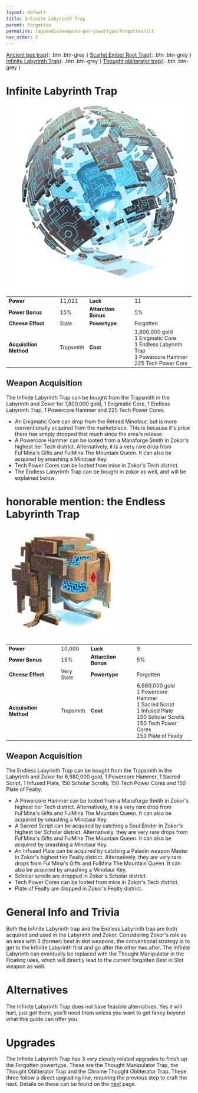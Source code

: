 ```yaml
---
layout: default
title: Infinite Labyrinth Trap
parent: Forgotten
permalink: /appendix/weapons-per-powertype/forgotten/ilt
nav_order: 3
---
```

<span class="fs-1">[Ancient box trap](/appendix/weapons-per-powertype/forgotten/abt){: .btn .btn-grey } </span><span class="fs-1">[Scarlet Ember Root Trap](/appendix/weapons-per-powertype/forgotten/sert){: .btn .btn-grey } </span> <span class="fs-1">[Infinite Labyrinth Trap](/appendix/weapons-per-powertype/forgotten/ilt){: .btn .btn-grey } </span><span class="fs-1">[Thought obliterator trap](/appendix/weapons-per-powertype/forgotten/tot){: .btn .btn-grey }</span>

# Infinite Labyrinth Trap
<img src="/assets/images/ilt.png" alt="Infinite Labyrinth Trap" width="600">

|||||
|---|---|---|---|
| __Power__ 	| 11,011 	| __Luck__ 	| 11 	|
| __Power Bonus__ 	| 15% 	|__Attarction Bonus__ 	| 5% 	|
| __Cheese Effect__ 	| Stale 	| __Powertype__ 	| Forgotten 	|
| __Acquisition Method__ 	| Trapsmith 	| __Cost__ 	| 1,800,000 gold<br> 1 Enigmatic Core <br> 1 Endless Labyrinth Trap <br> 1 Powercore Hammer <br> 225 Tech Power Core|

## Weapon Acquisition
The Infinite Labyrinth Trap can be bought from the Trapsmith in the Labyrinth and Zokor for 1,800,000 gold, 1 Enigmatic Core, 1 Endless Labyrinth Trap, 1 Powercore Hammer and 225 Tech Power Cores.
- An Enigmatic Core can drop from the Retired Minotaur, but is more conventionally acquired from the marketplace. This is because it's price there has simply dropped that much since the area's release.
- A Powercore Hammer can be looted from a Manaforge Smith in Zokor's highest tier Tech district. Alternatively, it is a very rare drop from Ful'Mina's Gifts and FulMina The Mountain Queen. It can also be acquired by smashing a Minotaur Key.
- Tech Power Cores can be looted from mice in Zokor's Tech district.
- The Endless Labyrinth Trap can be bought in zokor as well, and will be explained below.

# honorable mention: the Endless Labyrinth Trap
<img src="/assets/images/elt.png" alt="Endless Labyrinth Trap" width="300">

|||||
|---|---|---|---|
| __Power__ 	| 10,000 	| __Luck__ 	| 9	|
| __Power Bonus__ 	| 15% 	|__Attarction Bonus__ 	| 5% 	|
| __Cheese Effect__ 	| Very Stale 	| __Powertype__ 	| Forgotten 	|
| __Acquisition Method__ 	| Trapsmith 	| __Cost__ 	| 6,980,000 gold <br> 1 Powercore Hammer <br> 1 Sacred Script <br> 1 Infused Plate <br> 150 Scholar Scrolls <br> 150 Tech Power Cores <br> 150 Plate of Fealty|

## Weapon Acquisition
The Endless Labyrinth Trap can be bought from the Trapsmith in the Labyrinth and Zokor for 6,980,000 gold, 1 Powercore Hammer, 1 Sacred Script, 1 Infused Plate, 150 Scholar Scrolls, 150 Tech Power Cores and 150 Plate of Fealty.
- A Powercore Hammer can be looted from a Manaforge Smith in Zokor's highest tier Tech district. Alternatively, it is a very rare drop from Ful'Mina's Gifts and FulMina The Mountain Queen. It can also be acquired by smashing a Minotaur Key.
- A Sacred Script can be acquired by catching a Soul Binder in Zokor's highest tier Scholar district. Alternatively, they are very rare drops from Ful'Mina's Gifts and FulMina The Mountain Queen. It can also be acquired by smashing a Minotaur Key.
- An Infused Plate can be acquired by catching a Paladin weapon Master in Zokor's highest tier Fealty district. Alternatively, they are very rare drops from Ful'Mina's Gifts and FulMina The Mountain Queen. It can also be acquired by smashing a Minotaur Key.
- Scholar scrolls are dropped in Zokor's Scholar district.
- Tech Power Cores can be looted from mice in Zokor's Tech district.
- Plate of Fealty are dropped in Zokor's Fealty district.

# General Info and Trivia
Both the Infinite Labyrinth trap and the Endless Labyrinth trap are both acquired and used in the Labyrinth and Zokor. Considering Zokor's role as an area with 3 (former) best in slot weapons, the conventional strategy is to get to the Infinite Labyrinth first and go after the other two after. The Infinite Labyrinth can eventually be replaced with the Thought Manipulator in the Floating Isles, which will directly lead to the current forgotten Best in Slot weapon as well.

# Alternatives
The Infinite Labyrinth Trap does not have feasible alternatives. Yes it will hurt, just get them, you'll need them unless you want to get fancy beyond what this guide can offer you.

# Upgrades
The Infinite Labyrinth Trap has 3 very closely related upgrades to finish up the Forgotten powertype. These are the Thought Manipulator Trap, the Thought Obliterator Trap and the Chrome Thought Obliterator Trap. These three follow a direct upgrading line, requiring the previous step to craft the next. Details on these can be found on the [next](/appendix/weapons-per-powertype/forgotten/tot.md) page.